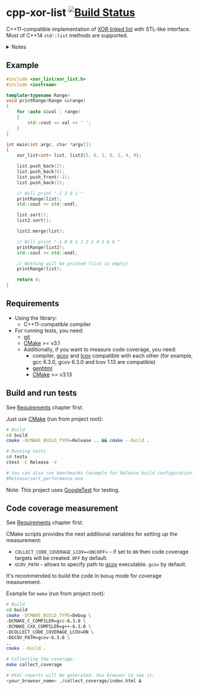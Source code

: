 # cpp-xor-list [![Build Status](https://travis-ci.org/NikitkoCent/cpp-xor-list.svg?branch=master)](https://travis-ci.org/NikitkoCent/cpp-xor-list)
C++11-compatible implementation of [XOR linked list](https://en.wikipedia.org/wiki/XOR_linked_list)
with STL-like interface. Most of C++14 `std::list` methods are supported.

<details>
<summary>Notes</summary>

### Not supported methods:
* `std::list::emplace` (but `std::list::emplace_<front|back>` are supported) - may be added later
* comparison operators (`operator==`, `operator<=` etc) - may be added later
* `std::list::max_size` - may be added later
* `std::list::get_allocator` - may be added later
* `std::list::remove_if` - may be added later
* `std::erase_if` - may be added later
</details>

## Example
```cpp
#include <xor_list/xor_list.h>
#include <iostream>

template<typename Range>
void printRange(Range &&range)
{
    for (auto &&val : range)
    {
        std::cout << val << ' ';
    }
}

int main(int argc, char *argv[])
{
    xor_list<int> list, list2{5, 6, 1, 6, 2, 4, 0};

    list.push_back(2);
    list.push_back(0);
    list.push_front(-1);
    list.push_back(1);

    // Will print "-1 2 0 1 "
    printRange(list);
    std::cout << std::endl;

    list.sort();
    list2.sort();

    list2.merge(list);

    // Will print "-1 0 0 1 1 2 2 4 5 6 6 "
    printRange(list2);
    std::cout << std::endl;

    // Nothing will be printed (list is empty)
    printRange(list);

    return 0;
}
```

## Requirements
* Using the library:
    * C++11-compatible compiler
* For running tests, you need:
    * [git](https://git-scm.com/downloads)
    * [CMake](https://cmake.org/download/) >= v3.1
    * Additionally, if you want to measure code coverage, you need:
        * compiler, 
        [gcov](https://en.wikipedia.org/wiki/Gcov) and
        [lcov](https://wiki.documentfoundation.org/Development/Lcov)
        compatible with each other
        (for example, gcc 6.3.0, gcov 6.3.0 and lcov 1.13 are compatible)
        * [genhtml](https://linux.die.net/man/1/genhtml)
        * [CMake](https://cmake.org/download/) >= v3.13

## Build and run tests
See [Requirements](#requirements) chapter first.

Just use [CMake](https://cmake.org/download/) (run from project root):
```bash
# Build
cd build
cmake -DCMAKE_BUILD_TYPE=Release .. && cmake --build .

# Running tests
cd tests
ctest -C Release -V

# You can also run benchmarks (example for Release build configuration):
#Release/sort_performance.exe
```

Note: This project uses [GoogleTest](https://github.com/google/googletest) for testing.

## Code coverage measurement
See [Requirements](#requirements) chapter first.

CMake scripts provides the next additional variables for setting up the measurement:
* `COLLECT_CODE_COVERAGE_LCOV=<ON|OFF>` - if set to `ON` then code coverage targets will be created.
`OFF` by default. 
* `GCOV_PATH` - allows to specify path to [gcov](https://en.wikipedia.org/wiki/Gcov) executable. `gcov` by default.

It's recommended to build the code in `Debug` mode for coverage measurement.

Example for `make` (run from project root):
```bash
# Build
cd build
cmake -DCMAKE_BUILD_TYPE=Debug \
-DCMAKE_C_COMPILER=gcc-6.3.0 \
-DCMAKE_CXX_COMPILER=g++-6.3.0 \
-DCOLLECT_CODE_COVERAGE_LCOV=ON \
-DGCOV_PATH=gcov-6.3.0 \
..
cmake --build .

# Collecting the coverage:
make collect_coverage

# Html reports will be generated. Use browser to see it:
<your_browser_name> ./collect_coverage/index.html &
```
